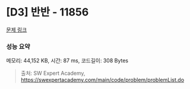 # [D3] 반반 - 11856 

[문제 링크](https://swexpertacademy.com/main/code/problem/problemDetail.do?contestProbId=AXjS1GXqZ8gDFATi) 

### 성능 요약

메모리: 44,152 KB, 시간: 87 ms, 코드길이: 308 Bytes



> 출처: SW Expert Academy, https://swexpertacademy.com/main/code/problem/problemList.do